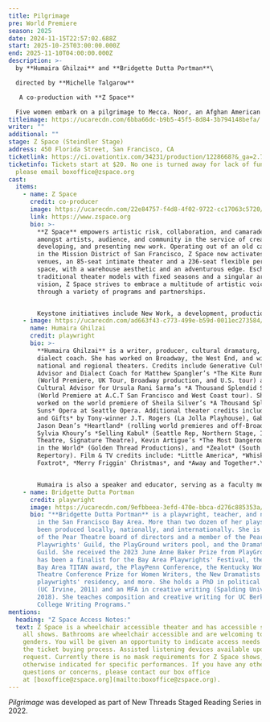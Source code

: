```yaml
---
title: Pilgrimage
pre: World Premiere
season: 2025
date: 2024-11-15T22:57:02.688Z
start: 2025-10-25T03:00:00.000Z
end: 2025-11-10T04:00:00.000Z
description: >-
  b﻿y **Humaira Ghilzai** and **Bridgette Dutta Portman**\

  d﻿irected by **Michelle Talgarow**

   A co-production with **Z Space**

  Five women embark on a pilgrimage to Mecca. Noor, an Afghan American immigrant, must fulfill her sister’s last wish. Her daughter, Maryam, a tech CEO, seeks to evade her legal woes, while Noor’s nieces—estranged sisters Sosan and Nadia—must complete the pilgrimage to claim their inheritance. Meanwhile, Fatima, a Black Muslim convert and Nadia’s best friend, hopes to find her biological mother. Will this pilgrimage bring the five women closer, or will secrets, rivalries, and old wounds tear them apart?
titleimage: https://ucarecdn.com/6bba66dc-b9b5-45f5-8d84-3b794148befa/
writer: ""
additional: ""
stage: Z Space (Steindler Stage)
address: 450 Florida Street, San Francisco, CA
ticketlink: https://ci.ovationtix.com/34231/production/1228668?&_ga=2.74197842.1305164440.1738099497-1617700776.1738099497
ticketinfo: Tickets start at $20. No one is turned away for lack of funds,
  please email boxoffice@zspace.org
cast:
  items:
    - name: Z Space
      credit: co-producer
      image: https://ucarecdn.com/22e84757-f4d8-4f02-9722-cc17063c5720/
      link: https://www.zspace.org
      bio: >-
        **Z Space** empowers artistic risk, collaboration, and camaraderie
        amongst artists, audience, and community in the service of creating,
        developing, and presenting new work. Operating out of an old can factory
        in the Mission District of San Francisco, Z Space now activates two
        venues, an 85-seat intimate theater and a 236-seat flexible performance
        space, with a warehouse aesthetic and an adventurous edge. Eschewing
        traditional theater models with fixed seasons and a singular artistic
        vision, Z Space strives to embrace a multitude of artistic voices
        through a variety of programs and partnerships. 


        Keystone initiatives include New Work, a development, production, and presentation program that supports artists and ensembles from conception to realization of unique works; [Word for Word](https://www.zspace.org/aboutwordforword), a resident performing arts company that transforms works of literature verbatim to the stage; [Youth Arts](https://www.zspace.org/yaoverview), an arts education program promoting literacy and creativity; the [Curated Rental Program](https://www.zspace.org/rent), which opens our venues for use by a variety of artists and arts groups; and the [Residency Program](https://www.zspace.org/residencies) which provide an artistic home for artists and organizations in search of growth and community as they develop their artistic voice. Annually, we reach approximately 22,000 audience members, 800 youth and children through Youth Arts, and approximately 50 small and mid-size arts organizations.
    - image: https://ucarecdn.com/ad663f43-c773-499e-b59d-0011ec273584/
      name: Humaira Ghilzai
      credit: playwright
      bio: >-
        **Humaira Ghilzai** is a writer, producer, cultural dramaturg, and
        dialect coach. She has worked on Broadway, the West End, and with
        national and regional theaters. Credits include Generative Cultural
        Advisor and Dialect Coach for Matthew Spangler’s *The Kite Runner*
        (World Premiere, UK Tour, Broadway production, and U.S. tour) and
        Cultural Advisor for Ursula Rani Sarma’s *A Thousand Splendid Suns*
        (World Premiere at A.C.T San Francisco and West Coast tour). She also
        worked on the world premiere of Sheila Silver’s *A Thousand Splendid
        Suns* Opera at Seattle Opera. Additional theater credits include *Blood
        and Gifts* by Tony-winner J.T. Rogers (La Jolla Playhouse), Gabriel
        Jason Dean’s *Heartland* (rolling world premieres and off-Broadway),
        Sylvia Khoury’s *Selling Kabul* (Seattle Rep, Northern Stage, Interact
        Theatre, Signature Theatre), Kevin Artigue’s *The Most Dangerous Highway
        in the World* (Golden Thread Productions), and *Zealot* (South Coast
        Repertory). Film & TV credits include: *Little America*, *Whiskey Tango
        Foxtrot*, *Merry Friggin' Christmas*, and *Away and Together*.\


        Humaira is also a speaker and educator, serving as a faculty member for *The Immigration Experience in California Through Literature and History* at San Jose State University’s 2024/25 National Endowment for the Humanities Summer Institute. She serves on the Board of Trustees for Golden Thread Productions.
    - name: Bridgette Dutta Portman
      credit: playwright
      image: https://ucarecdn.com/9efbbeea-3efd-470e-bbca-d276c885353a/
      bio: "**Bridgette Dutta Portman** is a playwright, teacher, and novelist based
        in the San Francisco Bay Area. More than two dozen of her plays have
        been produced locally, nationally, and internationally. She is president
        of the Pear Theatre board of directors and a member of the Pear
        Playwrights' Guild, the PlayGround writers pool, and the Dramatists'
        Guild. She received the 2023 June Anne Baker Prize from PlayGround, and
        has been a finalist for the Bay Area Playwrights' Festival, the Theatre
        Bay Area TITAN award, the PlayPenn Conference, the Kentucky Women’s
        Theatre Conference Prize for Women Writers, the New Dramatists
        playwrights' residency, and more. She holds a PhD in political science
        (UC Irvine, 2011) and an MFA in creative writing (Spalding University,
        2018). She teaches composition and creative writing for UC Berkeley's
        College Writing Programs."
mentions:
  heading: "Z Space Access Notes:"
  text: Z Space is a wheelchair accessible theater and has accessible seating for
    all shows. Bathrooms are wheelchair accessible and are welcoming to all
    genders. You will be given an opportunity to indicate access needs during
    the ticket buying process. Assisted listening devices available upon
    request. Currently there is no mask requirements for Z Space shows, unless
    otherwise indicated for specific performances. If you have any other
    questions or concerns, please contact our box office
    at [boxoffice@zspace.org](mailto:boxoffice@zspace.org).
---
```

*P﻿ilgrimage* was developed as part of New Threads Staged Reading Series in 2022.